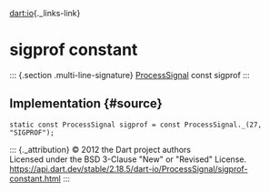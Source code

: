 [dart:io](../../dart-io/dart-io-library){._links-link}

sigprof constant
================

::: {.section .multi-line-signature}
[ProcessSignal](../processsignal-class) const sigprof
:::

Implementation {#source}
--------------

``` {.language-dart data-language="dart"}
static const ProcessSignal sigprof = const ProcessSignal._(27, "SIGPROF");
```

::: {._attribution}
© 2012 the Dart project authors\
Licensed under the BSD 3-Clause \"New\" or \"Revised\" License.\
<https://api.dart.dev/stable/2.18.5/dart-io/ProcessSignal/sigprof-constant.html>
:::
